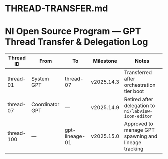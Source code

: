 # THREAD-TRANSFER.md  
# NI Open Source Program — GPT Thread Transfer & Delegation Log

| Thread ID | From | To | Milestone | Notes |
|-----------|------|----|-----------|-------|
| thread-01 | System GPT | thread-07 | v2025.14.3 | Transferred after orchestration tier boot |
| thread-07 | Coordinator GPT | — | v2025.14.9 | Retired after delegation to `ni/labview-icon-editor` |
| thread-100 | — | gpt-lineage-01 | v2025.15.0 | Approved to manage GPT spawning and lineage tracking |

